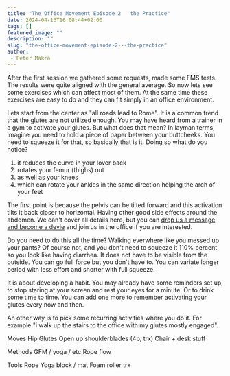 ```yaml
---
title: "The Office Movement Episode 2   the Practice"
date: 2024-04-13T16:08:44+02:00
tags: []
featured_image: ""
description: ""
slug: "the-office-movement-episode-2---the-practice"
author:
 - Peter Makra
---
```


After the first session we gathered some requests, made some FMS tests.
The results were quite aligned with the general average.
So now lets see some exercises which can affect most of them.
At the same time these exercises are easy to do and they can fit simply in an office environment.

Lets start from the center as "all roads lead to Rome".
It is a common trend that the glutes are not utilized enough.
You may have heard from a trainer in a gym to activate your glutes.
But what does that mean?
In layman terms, imagine you need to hold a piece of paper between your buttcheeks.
You need to squeeze it for that, so basically that is it.
Doing so what do you notice?
1. it reduces the curve in your lover back
1. rotates your femur (thighs) out
1. as well as your knees
1. which can rotate your ankles in the same direction helping the arch of your feet

The first point is because the pelvis can be tilted forward and this activation tilts it back closer to horizontal.
Having other good side effects around the abdomen.
We can't cover all details here, but you can [drop us a message and become a devie](https://www.devies.se/become-a-devie/) and join us in the office if you are interested.

Do you need to do this all the time?
Walking everwhere like you messed up your pants?
Of course not, and you don't need to squeeze it 110% percent so you look like having diarrhea.
It does not have to be visible from the outside.
You can go full force but you don't have to.
You can variate longer period with less effort and shorter with full squeeze.

It is about developing a habit.
You may already have some reminders set up, to stop staring at your screen and rest your eyes for a minute.
Or to drink some time to time.
You can add one more to remember activating your glutes every now and then.

An other way is to pick some recurring activities where you do it.
For example "i walk up the stairs to the office with my glutes mostly engaged".

Moves
Hip
Glutes
Open up shoulderblades (4p, trx)
Chair + desk stuff

Methods
GFM / yoga / etc
Rope flow

Tools
Rope
Yoga block / mat
Foam roller
trx
